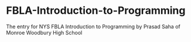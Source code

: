 # FBLA-Introduction-to-Programming
The entry for NYS FBLA Introduction to Programming by Prasad Saha of Monroe Woodbury High School
